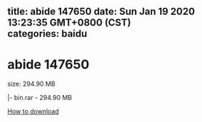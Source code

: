 
title: abide 147650
date: Sun Jan 19 2020 13:23:35 GMT+0800 (CST)    
categories: baidu
---

# abide 147650
size: 294.90 MB
 
 
|- bin.rar - 294.90 MB

[How to download](https://bpcam.bemobtrk.com/go/2ceec3aa-1ca2-46d6-b9ff-aaa5c184517c?jno=228)